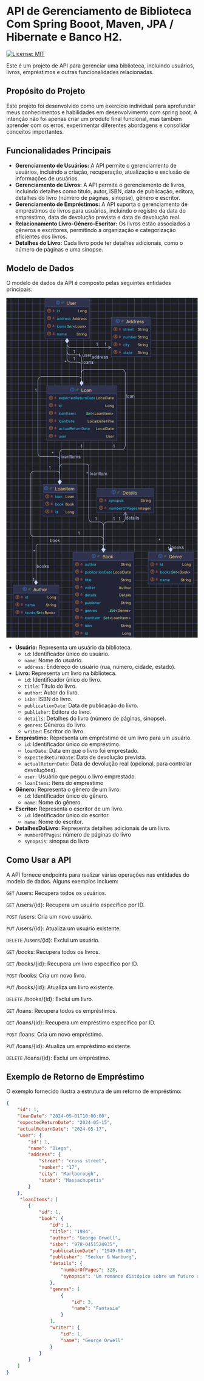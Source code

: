 # API de Gerenciamento de Biblioteca Com Spring Booot, Maven, JPA / Hibernate e Banco H2.

[![License: MIT](https://img.shields.io/badge/License-MIT-yellow.svg)](https://opensource.org/licenses/MIT)

Este é um projeto de API para gerenciar uma biblioteca, incluindo usuários, livros, empréstimos e outras funcionalidades relacionadas.

## Propósito do Projeto

Este projeto foi desenvolvido como um exercício individual para aprofundar meus conhecimentos e habilidades em desenvolvimento com spring boot. A intenção não foi apenas criar um produto final funcional, mas também aprender com os erros, experimentar diferentes abordagens e consolidar conceitos importantes.


## Funcionalidades Principais

* **Gerenciamento de Usuários:** A API permite o gerenciamento de usuários, incluindo a criação, recuperação, atualização e exclusão de informações de usuários.
* **Gerenciamento de Livros:** A API permite o gerenciamento de livros, incluindo detalhes como título, autor, ISBN, data de publicação, editora, detalhes do livro (número de páginas, sinopse), gênero e escritor.
* **Gerenciamento de Empréstimos:** A API suporta o gerenciamento de empréstimos de livros para usuários, incluindo o registro da data do empréstimo, data de devolução prevista e data de devolução real.
* **Relacionamento Livro-Gênero-Escritor:** Os livros estão associados a gêneros e escritores, permitindo a organização e categorização eficientes dos livros.
* **Detalhes do Livro:** Cada livro pode ter detalhes adicionais, como o número de páginas e uma sinopse.

## Modelo de Dados

O modelo de dados da API é composto pelas seguintes entidades principais:

![Diagrama UML da Biblioteca](src/assets/uml.png)

* **Usuário:** Representa um usuário da biblioteca.
    * `id`: Identificador único do usuário.
    * `name`: Nome do usuário.
    * `address`: Endereço do usuário (rua, número, cidade, estado).
* **Livro:** Representa um livro na biblioteca.
    * `id`: Identificador único do livro.
    * `title`: Título do livro.
    * `author`: Autor do livro.
    * `isbn`: ISBN do livro.
    * `publicationDate`: Data de publicação do livro.
    * `publisher`: Editora do livro.
    * `details`: Detalhes do livro (número de páginas, sinopse).
    * `genres`: Gêneros do livro.
    * `writer`: Escritor do livro.
* **Empréstimo:** Representa um empréstimo de um livro para um usuário.
    * `id`: Identificador único do empréstimo.
    * `loanDate`: Data em que o livro foi emprestado.
    * `expectedReturnDate`: Data de devolução prevista.
    * `actualReturnDate`: Data de devolução real (opcional, para controlar devoluções).
    * `user`: Usuário que pegou o livro emprestado.
    * `loanItems`: Itens do emprestimo
* **Gênero:** Representa o gênero de um livro.
    * `id`: Identificador único do gênero.
    * `name`: Nome do gênero.
* **Escritor:** Representa o escritor de um livro.
    * `id`: Identificador único do escritor.
    * `name`: Nome do escritor.
* **DetalhesDoLivro**: Representa detalhes adicionais de um livro.
     * `numberOfPages`: número de páginas do livro
     * `synopsis`: sinopse do livro
       
## Como Usar a API
  
  A API fornece endpoints para realizar várias operações nas entidades do modelo de dados. Alguns exemplos incluem:

  `GET` /users: Recupera todos os usuários.

  `GET` /users/{id}: Recupera um usuário específico por ID.

  `POST` /users: Cria um novo usuário.

  `PUT` /users/{id}: Atualiza um usuário existente.

  `DELETE` /users/{id}: Exclui um usuário.

  `GET` /books: Recupera todos os livros.

  `GET` /books/{id}: Recupera um livro específico por ID.

  `POST` /books: Cria um novo livro.

  `PUT` /books/{id}: Atualiza um livro existente.

  `DELETE` /books/{id}: Exclui um livro.

  `GET` /loans: Recupera todos os empréstimos.

  `GET` /loans/{id}: Recupera um empréstimo específico por ID.

  `POST` /loans: Cria um novo empréstimo.

  `PUT` /loans/{id}: Atualiza um empréstimo existente.

  `DELETE` /loans/{id}: Exclui um empréstimo.


## Exemplo de Retorno de Empréstimo

O exemplo fornecido ilustra a estrutura de um retorno de empréstimo:

```json
{
    "id": 1,
    "loanDate": "2024-05-01T10:00:00",
    "expectedReturnDate": "2024-05-15",
    "actualReturnDate": "2024-05-17",
    "user": {
        "id": 1,
        "name": "Diego",
        "address": {
            "street": "cross street",
            "number": "17",
            "city": "Marlborough",
            "state": "Massachupetis"
        }
    },
     "loanItems": [
        {
            "id": 1,
            "book": {
                "id": 1,
                "title": "1984",
                "author": "George Orwell",
                "isbn": "978-0451524935",
                "publicationDate": "1949-06-08",
                "publisher": "Secker & Warburg",
                "details": {
                    "numberOfPages": 328,
                    "synopsis": "Um romance distópico sobre um futuro onde o governo controla todos os aspectos da vida das pessoas."
                },
                "genres": [
                    {
                        "id": 3,
                        "name": "Fantasia"
                    }
                ],
                "writer": {
                    "id": 1,
                    "name": "George Orwell"
                }
            }
        }
    ]
}

